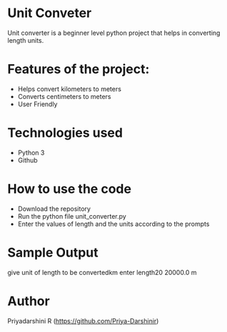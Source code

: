 # Unit Conveter
Unit converter is a beginner level python project that helps in converting length units.
# Features of the project:
* Helps convert kilometers to meters
* Converts centimeters to meters
* User Friendly
# Technologies used 
* Python 3
* Github
# How to use the code
* Download the repository
* Run the python file unit_converter.py
* Enter the values of length and the units according to the prompts
# Sample Output
give unit of length to be convertedkm
enter length20
20000.0 m
# Author
Priyadarshini R
(https://github.com/Priya-Darshinir)  


